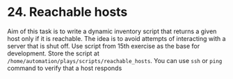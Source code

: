 # 24. Reachable hosts

Aim of this task is to write a dynamic inventory script that returns a given host only if it is reachable. 
The idea is to avoid attempts of interacting with a server that is shut off. 
Use script from 15th exercise as the base for development. 
Store the script at `/home/automation/plays/scripts/reachable_hosts`. 
You can use `ssh` or `ping` command to verify that a host responds
